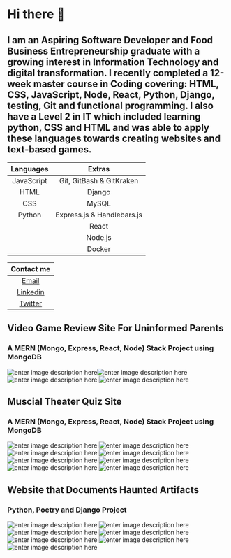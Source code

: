 
# Hi there 👋
## I am an Aspiring Software Developer and Food Business Entrepreneurship graduate with a growing interest in Information Technology and digital transformation. I recently completed a 12-week master course in Coding covering: HTML, CSS, JavaScript, Node, React, Python, Django, testing, Git and functional programming. I also have a Level 2 in IT which included learning python, CSS and HTML and was able to apply these languages towards creating websites and text-based games.

|        Languages        |            Extras              |
|:----------------:|:-------------------------------:|
|JavaScript|Git, GitBash & GitKraken           |
|HTML         |Django            |
|CSS          |MySQL|
|Python          |Express.js & Handlebars.js|
|          |React|
|         |Node.js|
|         |Docker|


Contact me  |
|:--------:| 
| [Email](madeline.harrop@gmail.com) |
| [Linkedin](https://www.linkedin.com/in/madeline-harrop/) | 
| [Twitter](https://twitter.com/HarropMadeline) |

## **Video Game Review Site For Uninformed Parents**
### A MERN (Mongo, Express, React, Node) Stack Project using MongoDB
![enter image description here](https://lh3.googleusercontent.com/pw/ACtC-3fca4KiLM1wMnyB_ziQIQ6_Yv6DsGHn5KgTfuzhfKazW6hLakLfD8iJ5kRuIxgE3wt36P431laKcTI-k9Zb7TesqKon-8kt_zDXk8jjLZtj7nKpti3k7TCb1KY7kWwiPT4-ZnZjPV3KGUpPp4LXXefw=w691-h347-no)![enter image description here](https://lh3.googleusercontent.com/pw/ACtC-3d-IgEaeBtYBUN7jEs-7wMeVYuPBWzaSenheJKkec2clMUPKkYkfC9N-ozRN0iRl-CBVIb2xExmV3XDkcdcUVla6LbR6LOqKZuUb4BWxbZqX-Jw_xMc8hiGdb-gOa2q_0TRAfRQOl08D5dkmFlp99g6=w689-h344-no)
![enter image description here](https://lh3.googleusercontent.com/pw/ACtC-3eaxmE038EsBnLVGpSrOhdCNmH45Mhr9xYJ4ZU2zYdRsijRNFjTMzaYJyJ38ZeWmcx0UJSANyhTzJM1cIIRLNj7M2ekJm9skitl81IUrr60UdoIC8JMaHIctag4xSoyTWmGOgXvr_do_4_M90iyyV5S=w691-h347-no)
![enter image description here](https://lh3.googleusercontent.com/pw/ACtC-3fGQImPCW0-T0vsglC12Fw8heXdAVg52nDnyhwqGe9KixXFAaotzFfHR6zoIB81cID1VAdLesuGA4-x2difCcvR816oJwPL-iK-OCq3iRJDs0VsK75YZPoIzTmS0_rePaJ1TmOnPc1ULEDUO8NIiyIi=w691-h346-no)
## **Muscial Theater Quiz Site**
### A MERN (Mongo, Express, React, Node) Stack Project using MongoDB
![enter image description here](https://lh3.googleusercontent.com/pw/ACtC-3eUs_s_lZIleX3xsPzq1hsafZIHSCcEPCS7gf8M6KYnph0LEIs37Fjv64k_Oix58ZhawhCqAhOIikxlt8quZziBmbp8ITDw0ytEVHlo_5CkReOOEipX1Fn-9WOCVKFDVfaWXzZLvGA_eIlJjI2YbdUr=w691-h337-no)
![enter image description here](https://lh3.googleusercontent.com/pw/ACtC-3d-G3Kp-nIb5RigB-LqOca43PnrPQWO6hF_fVlPwT-IdM16PDMvX7yv5Fxmo8YKeysvJRqMVAbkQpXunXKM9CqYy4bdKph8JNM-C8taJ5X8b27Enkyi-9sW5xrywGNxx62C8815EuFGXsZNdofF494g=w689-h336-no)
![enter image description here](https://lh3.googleusercontent.com/pw/ACtC-3fcw3kiOMErwzdvQwch9c5lzC2vFpjA0p-J7Xu3MP_aKWbmYwTOA7GkPoooWjAFvv5CiJrotuzXe_pLwS5l8oOS9DN3f1vUAywtFmaHLcUCg3z1dRVFis-hwhI1KeQHrAUs1W59MaIkbsLfcseM8qQi=w691-h337-no)
![enter image description here](https://lh3.googleusercontent.com/pw/ACtC-3eI6DtSII0EHkpGToFBcQCdUz7Kzl6vQXepLoM6hAzsut1TRJrk1pWN7IGyd2Hxn_Qo_h1HhMZPjcOyeDRUyzQPRVnU10wz0JDyoOsGMtSE97oq-toHRjEbwujOCq40x8U9MhTKi3kNIhzOYeOeaMj_=w689-h336-no)
![enter image description here](https://lh3.googleusercontent.com/pw/ACtC-3dWECzdEsOarEhnw6Wb3jejDSs5Hil35ZDs2XC95By964WJZkDrqVagL6m2KyHi6ihPy523A8nKYwdKENyA50u15kUhVi-r4qAVknhPSkUJFz8mNc0UGZG8jijN6kfG-8CbaeaomgwgW_noBAn5pi3d=w689-h334-no)
![enter image description here](https://lh3.googleusercontent.com/pw/ACtC-3c33C5Yrs7HSyxoC9QkgsNckJAlCn7ORX2zZlMB9ElZcBfGtq5v6sWEw4CJRSisuwpz_j4AArHfdnNBfSs9i9xmPwP2NYwZ8n5W_2ydoWSUTVdDDrkw-noaxmx8kbCVg_P8mEFf8ve6I8BSmg-loYrS=w689-h336-no)
![enter image description here](https://lh3.googleusercontent.com/pw/ACtC-3feXTl6UsqAepw4bcwY9NvxCsGh3kjLrPxnICfWhpQ27-bLh9iZZdFRG7HOltKZpeCvvF34PB3Rx_ujoOt3tzbOOpUdOP9qXRQOJ7VRHzwC4Sr8Dojc_14_p4XRa8lMoLPlCJHuSpyvKtpiq83Z1wDe=w691-h338-no)
![enter image description here](https://lh3.googleusercontent.com/pw/ACtC-3f-8MbUrEFDSXtvR628AP_VY-KFiFZrWi30zPqsSw8Xy5idMyl-RCqmfoedmzEAb99NTXliIIMDVtmgVueHL5S5_4LR0sORYbbS--ylq0JXmPcGCdjdgwg1Dbt-JfT0xk4JbSj_LdjzbYgdro_VUTrV=w691-h341-no)
## **Website that Documents Haunted Artifacts**
### Python, Poetry and Django Project
![enter image description here](https://lh3.googleusercontent.com/pw/ACtC-3f2CCPmZWKK4d79ZfiBGlFF2PKwTB-QYHzt4GB9J3G-fz7NB5dSBihHYX6o3x54O016AvqJwFMloUgKO7PmmWdRgPCigqVaNOzb5JXoqW5MyxWpP2y8deBDP0g2ubqu-wegnfItYVOJYIdSfrmLYdFx=w691-h345-no)
![enter image description here](https://lh3.googleusercontent.com/pw/ACtC-3fer7haIZl1gXpP7Juyo1zi92ctzA5mnJ9JgryL19CWtUW0O0kIqZbxOEHY_IcE5qLEyz-b3yKROzEJ3QZy_68I5_5i_4pDeadYWiFBE3PqChyK61h1UYmm1MfXkXhay_cDfZOCsVe6qFgJk1V5Z8v8=w691-h344-no)
![enter image description here](https://lh3.googleusercontent.com/pw/ACtC-3fr8yx3n2bGu_655yzROBK3ge-yaBxHeRRFJX568nl5c9oFEeMgE_4Wf4EQl1ZP-ZF7VbEVRi8G0JcgCfQfveU1wM7veVv1c4IPqTUpZRiy5WinzpoxMrizd3Oc6_arTM1d8CtubKUS8fUUzRYuDZTq=w691-h345-no)
![enter image description here](https://lh3.googleusercontent.com/pw/ACtC-3df1v8F-fi-jtejgs1NCWi7paokCgSHzOIKBZ1XiSWRXQIp_8YuIuQDKR6NUREhKaoPscwDQjkWyGCDzVlIth2mVPOjVIdJgmAkZSZN_shoRLawHeqdQSkgM-_Am9W23AYzGM6XFRIknjMHtdJSE5oL=w689-h345-no)
![enter image description here](https://lh3.googleusercontent.com/pw/ACtC-3fI7YY4vV4DVEBgShTAkq3RKBhiJ0rLJbcf8VE77h9gUm7zFLe82ouNLl8NgRHMRHmbApXlRiKQjMrQXLpA4QYGuwYXjq4WMKGJbe9kSvFztEoaYI6kaJBywYUhc7xwAT4yiEdWciOpLxzIwoRRF1Lo=w691-h344-no)
![enter image description here](https://lh3.googleusercontent.com/pw/ACtC-3eIE0u9tH9w6isUlJfPItcJvRBIqZc0pEPwFN6bk_v5-jpnRuzSQYMihCr5kWUsceJ0hf6JmZA0cC48WPDBXGcwM0WTM5MRhKa7oVIhKphnluJRVwfcGic7bdd0CJtEf1SxN7LngiKYXVN1-tqOjhoO=w691-h346-no)
![enter image description here](https://lh3.googleusercontent.com/pw/ACtC-3dQdx4m5qpIBR7fxDb7wDz5RjrWBwnh_MbopUo_a9H78N1RtOVIuq7Gi07m76AxwSfHMGVUg30MdTYauiJ9PtCPtVx5J-TMNglOOQ1EuNMO3d6xdGmBE1EAv1F-bnMp2fY9srQxJRzuMd3AeRqqIMkv=w691-h346-no)


